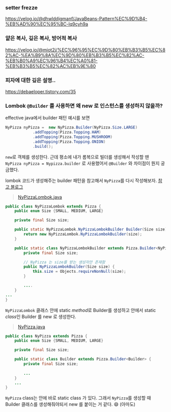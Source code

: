 ### setter frezze
https://velog.io/@dhwlddjgmanf/JavaBeans-Pattern%EC%9D%B4-%EB%AD%90%EC%95%BC-lq9cyh9a

### 얕은 복사, 깊은 복사, 방어적 복사
https://velog.io/@miot2j/%EC%96%95%EC%9D%80%EB%B3%B5%EC%82%AC-%EA%B9%8A%EC%9D%80%EB%B3%B5%EC%82%AC-%EB%B0%A9%EC%96%B4%EC%A0%81-%EB%B3%B5%EC%82%AC%EB%9E%80

### 피자에 대한 깊은 설명..
https://debaeloper.tistory.com/35

### Lombok  `@Builder` 를 사용하면 왜 new 로 인스턴스를 생성하지 않을까?
effective java에서 builder 패턴 예시를 보면
```java
NyPizza nyPizza =  new NyPizza.Builder(NyPizza.Size.LARGE)
			.addTopping(Pizza.Topping.HAM)
			.addTopping(Pizza.Topping.MUSHROOM)
			.addTopping(Pizza.Topping.ONION)
			.build();
```
`new`로 객체를 생성한다.
근데 평소에 내가 롬복으로 빌더를 생성해서 작성할 땐 `NyPizza nyPizza = Nypizza.builder` 로 사용했어서
`@Builder` 와 차이점이 뭔지 궁금했다.

lombok 코드가 생성해주는 builder 패턴을 참고해서 `NyPizza`를 다시 작성해보자.
[참고 블로그](https://velog.io/@park2348190/Lombok-Builder%EC%9D%98-%EB%8F%99%EC%9E%91-%EC%9B%90%EB%A6%AC)

>[NyPizzaLombok.java](https://github.com/doremi-study/books.effective-java/tree/master/src/main/java/com/book/effectivejava/juu/chapter2/item2/pizza/NyPizzaLombok.java)
```java
public class NyPizzaLombok extends Pizza {
	public enum Size {SMALL, MEDIUM, LARGE}

	private final Size size;

    public static NyPizzaLombok.NyPizzaLombokBuilder Builder(Size size) {
		return new NyPizzaLombok.NyPizzaLombokBuilder(size);
	}

	public static class NyPizzaLombokBuilder extends Pizza.Builder<NyPizzaLombokBuilder> {
		private final Size size;

		// NyPizza 는 size를 받는 생성자만 존재함
		public NyPizzaLombokBuilder(Size size) {
			this.size = Objects.requireNonNull(size);
		}

        ....
	}
...
}	
```
`NyPizzaLombok` 클래스 안에 static *method*로 Builder를 생성하고 안에서 static *class*인 Builder 를 new 로 생성한다.
>[NyPizza.java](https://github.com/doremi-study/books.effective-java/tree/master/src/main/java/com/book/effectivejava/juu/chapter2/item2/pizza/NyPizza.java)
```java
public class NyPizza extends Pizza {
	public enum Size {SMALL, MEDIUM, LARGE}

	private final Size size;

	public static class Builder extends Pizza.Builder<Builder> {
		private final Size size;
		
        ...
	}
    ...
}
```
`NyPizza` class는 안에 바로 static class 가 있다.
그래서 `NyPizza`를 생성할 때 Builder 클래스를 생성해줘야되서 new 를 붙이는 거 같다. 😄 (아마도)